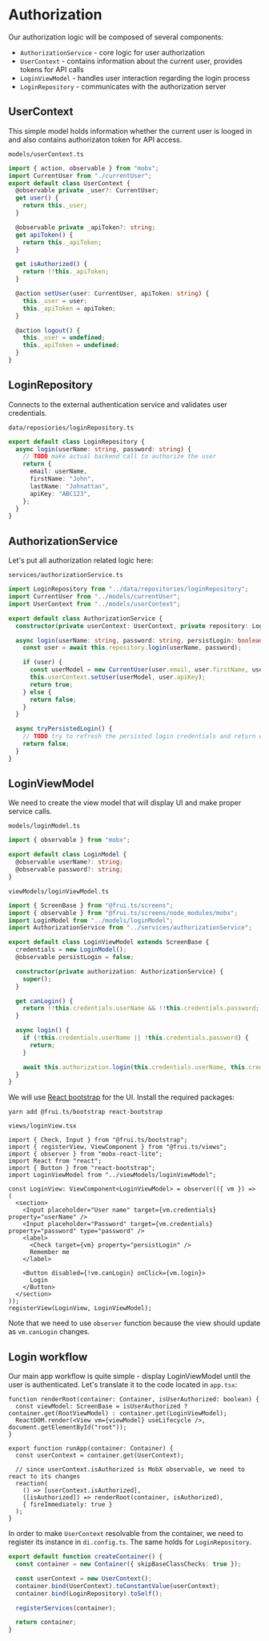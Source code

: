 # Authorization

Our authorization logic will be composed of several components:

- `AuthorizationService` - core logic for user authorization
- `UserContext` - contains information about the current user, provides tokens for API calls
- `LoginViewModel` - handles user interaction regarding the login process
- `LoginRepository` - communicates with the authorization server

## UserContext

This simple model holds information whether the current user is looged in and also contains authorizaton token for API access.

`models/userContext.ts`

```ts
import { action, observable } from "mobx";
import CurrentUser from "./currentUser";
export default class UserContext {
  @observable private _user?: CurrentUser;
  get user() {
    return this._user;
  }

  @observable private _apiToken?: string;
  get apiToken() {
    return this._apiToken;
  }

  get isAuthorized() {
    return !!this._apiToken;
  }

  @action setUser(user: CurrentUser, apiToken: string) {
    this._user = user;
    this._apiToken = apiToken;
  }

  @action logout() {
    this._user = undefined;
    this._apiToken = undefined;
  }
}
```

## LoginRepository

Connects to the external authentication service and validates user credentials.

`data/reposiories/loginRepository.ts`

```ts
export default class LoginRepository {
  async login(userName: string, password: string) {
    // TODO make actual backend call to authorize the user
    return {
      email: userName,
      firstName: "John",
      lastName: "Johnattan",
      apiKey: "ABC123",
    };
  }
}
```

## AuthorizationService

Let's put all authorization related logic here:

`services/authorizationService.ts`

```ts
import LoginRepository from "../data/repositories/loginRepository";
import CurrentUser from "../models/currentUser";
import UserContext from "../models/userContext";

export default class AuthorizationService {
  constructor(private userContext: UserContext, private repository: LoginRepository) {}

  async login(userName: string, password: string, persistLogin: boolean) {
    const user = await this.repository.login(userName, password);

    if (user) {
      const userModel = new CurrentUser(user.email, user.firstName, user.lastName);
      this.userContext.setUser(userModel, user.apiKey);
      return true;
    } else {
      return false;
    }
  }

  async tryPersistedLogin() {
    // TODO try to refresh the persisted login credentials and return whether the user is logged in
    return false;
  }
}
```

## LoginViewModel

We need to create the view model that will display UI and make proper service calls.

`models/loginModel.ts`

```ts
import { observable } from "mobx";

export default class LoginModel {
  @observable userName?: string;
  @observable password?: string;
}
```

`viewModels/loginViewModel.ts`

```ts
import { ScreenBase } from "@frui.ts/screens";
import { observable } from "@frui.ts/screens/node_modules/mobx";
import LoginModel from "../models/loginModel";
import AuthorizationService from "../services/authorizationService";

export default class LoginViewModel extends ScreenBase {
  credentials = new LoginModel();
  @observable persistLogin = false;

  constructor(private authorization: AuthorizationService) {
    super();
  }

  get canLogin() {
    return !!this.credentials.userName && !!this.credentials.password;
  }

  async login() {
    if (!this.credentials.userName || !this.credentials.password) {
      return;
    }

    await this.authorization.login(this.credentials.userName, this.credentials.password, this.persistLogin);
  }
}
```

We will use [React bootstrap](https://react-bootstrap.github.io/) for the UI. Install the required packages:

    yarn add @frui.ts/bootstrap react-bootstrap

`views/loginView.tsx`

```tsx
import { Check, Input } from "@frui.ts/bootstrap";
import { registerView, ViewComponent } from "@frui.ts/views";
import { observer } from "mobx-react-lite";
import React from "react";
import { Button } from "react-bootstrap";
import LoginViewModel from "../viewModels/loginViewModel";

const LoginView: ViewComponent<LoginViewModel> = observer(({ vm }) => (
  <section>
    <Input placeholder="User name" target={vm.credentials} property="userName" />
    <Input placeholder="Password" target={vm.credentials} property="password" type="password" />
    <label>
      <Check target={vm} property="persistLogin" />
      Remember me
    </label>

    <Button disabled={!vm.canLogin} onClick={vm.login}>
      Login
    </Button>
  </section>
));
registerView(LoginView, LoginViewModel);
```

Note that we need to use `observer` function because the view should update as `vm.canLogin` changes.

## Login workflow

Our main app workflow is quite simple - display LoginViewModel until the user is authenticated. Let's translate it to the code located in `app.tsx`:

```tsx
function renderRoot(container: Container, isUserAuthorized: boolean) {
  const viewModel: ScreenBase = isUserAuthorized ? container.get(RootViewModel) : container.get(LoginViewModel);
  ReactDOM.render(<View vm={viewModel} useLifecycle />, document.getElementById("root"));
}

export function runApp(container: Container) {
  const userContext = container.get(UserContext);

  // since userContext.isAuthorized is MobX observable, we need to react to its changes
  reaction(
    () => [userContext.isAuthorized],
    ([isAuthorized]) => renderRoot(container, isAuthorized),
    { fireImmediately: true }
  );
}
```

In order to make `UserContext` resolvable from the container, we need to register its instance in `di.config.ts`. The same holds for `LoginRepository`.

```ts
export default function createContainer() {
  const container = new Container({ skipBaseClassChecks: true });

  const userContext = new UserContext();
  container.bind(UserContext).toConstantValue(userContext);
  container.bind(LoginRepository).toSelf();

  registerServices(container);

  return container;
}
```
